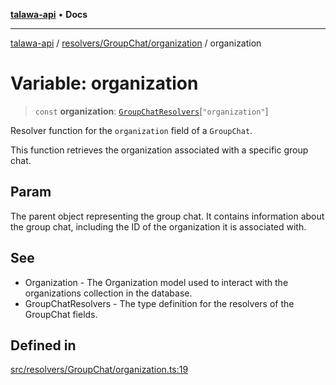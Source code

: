 [**talawa-api**](../../../../README.md) • **Docs**

***

[talawa-api](../../../../modules.md) / [resolvers/GroupChat/organization](../README.md) / organization

# Variable: organization

> `const` **organization**: [`GroupChatResolvers`](../../../../types/generatedGraphQLTypes/type-aliases/GroupChatResolvers.md)\[`"organization"`\]

Resolver function for the `organization` field of a `GroupChat`.

This function retrieves the organization associated with a specific group chat.

## Param

The parent object representing the group chat. It contains information about the group chat, including the ID of the organization it is associated with.

## See

 - Organization - The Organization model used to interact with the organizations collection in the database.
 - GroupChatResolvers - The type definition for the resolvers of the GroupChat fields.

## Defined in

[src/resolvers/GroupChat/organization.ts:19](https://github.com/PalisadoesFoundation/talawa-api/blob/3bacbf38707ebd3e3e5f1bc5b4cc7aa3b2adc169/src/resolvers/GroupChat/organization.ts#L19)
